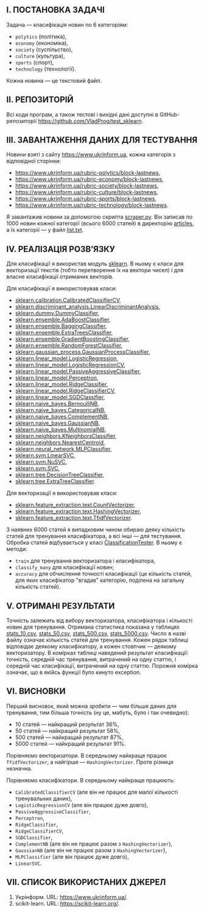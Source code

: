## I. ПОСТАНОВКА ЗАДАЧІ

Задача &mdash; класифікація новин по 6 категоріям:
* `polytics` (політика),
* `economy` (економіка),
* `society` (суспільство),
* `culture` (культура),
* `sports` (спорт),
* `technology` (технології).

Кожна новина &mdash; це текстовий файл.

## II. РЕПОЗИТОРІЙ

Всі коди програм, а також тестові і вихідні дані доступні в GitHub-репозиторії https://github.com/VladProg/test_sklearn.

## III. ЗАВАНТАЖЕННЯ ДАНИХ ДЛЯ ТЕСТУВАННЯ

Новини взяті з сайту https://www.ukrinform.ua, кожна категорія з відповідної сторінки:
* https://www.ukrinform.ua/rubric-polytics/block-lastnews,
* https://www.ukrinform.ua/rubric-economy/block-lastnews,
* https://www.ukrinform.ua/rubric-society/block-lastnews,
* https://www.ukrinform.ua/rubric-culture/block-lastnews,
* https://www.ukrinform.ua/rubric-sports/block-lastnews,
* https://www.ukrinform.ua/rubric-technology/block-lastnews.

Я завантажив новини за допомогою скрипта [scraper.py](scraper.py). 
Він записав по 1000 новин кожної категорії (всього 6000 статей) в директорію [articles](articles), а їх категорії &mdash; у файл [list.txt](list.txt).

## IV. РЕАЛІЗАЦІЯ РОЗВ’ЯЗКУ

Для класифікації я використав модуль [sklearn](https://scikit-learn.org/stable/modules/classes.html). 
В ньому є класи для векторизації текстів (тобто перетворення їх на вектори чисел) і для власне класифікації отриманих векторів.

Для класифікації я використовував класи:
* [sklearn.calibration.CalibratedClassifierCV](https://scikit-learn.org/stable/modules/generated/sklearn.calibration.CalibratedClassifierCV),
* [sklearn.discriminant_analysis.LinearDiscriminantAnalysis](https://scikit-learn.org/stable/modules/generated/sklearn.discriminant_analysis.LinearDiscriminantAnalysis),
* [sklearn.dummy.DummyClassifier](https://scikit-learn.org/stable/modules/generated/sklearn.dummy.DummyClassifier),
* [sklearn.ensemble.AdaBoostClassifier](https://scikit-learn.org/stable/modules/generated/sklearn.ensemble.AdaBoostClassifier),
* [sklearn.ensemble.BaggingClassifier](https://scikit-learn.org/stable/modules/generated/sklearn.ensemble.BaggingClassifier),
* [sklearn.ensemble.ExtraTreesClassifier](https://scikit-learn.org/stable/modules/generated/sklearn.ensemble.ExtraTreesClassifier),
* [sklearn.ensemble.GradientBoostingClassifier](https://scikit-learn.org/stable/modules/generated/sklearn.ensemble.GradientBoostingClassifier),
* [sklearn.ensemble.RandomForestClassifier](https://scikit-learn.org/stable/modules/generated/sklearn.ensemble.RandomForestClassifier),
* [sklearn.gaussian_process.GaussianProcessClassifier](https://scikit-learn.org/stable/modules/generated/sklearn.gaussian_process.GaussianProcessClassifier),
* [sklearn.linear_model.LogisticRegression](https://scikit-learn.org/stable/modules/generated/sklearn.linear_model.LogisticRegression),
* [sklearn.linear_model.LogisticRegressionCV](https://scikit-learn.org/stable/modules/generated/sklearn.linear_model.LogisticRegressionCV),
* [sklearn.linear_model.PassiveAggressiveClassifier](https://scikit-learn.org/stable/modules/generated/sklearn.linear_model.PassiveAggressiveClassifier),
* [sklearn.linear_model.Perceptron](https://scikit-learn.org/stable/modules/generated/sklearn.linear_model.Perceptron),
* [sklearn.linear_model.RidgeClassifier](https://scikit-learn.org/stable/modules/generated/sklearn.linear_model.RidgeClassifier),
* [sklearn.linear_model.RidgeClassifierCV](https://scikit-learn.org/stable/modules/generated/sklearn.linear_model.RidgeClassifierCV),
* [sklearn.linear_model.SGDClassifier](https://scikit-learn.org/stable/modules/generated/sklearn.linear_model.SGDClassifier),
* [sklearn.naive_bayes.BernoulliNB](https://scikit-learn.org/stable/modules/generated/sklearn.naive_bayes.BernoulliNB),
* [sklearn.naive_bayes.CategoricalNB](https://scikit-learn.org/stable/modules/generated/sklearn.naive_bayes.CategoricalNB),
* [sklearn.naive_bayes.ComplementNB](https://scikit-learn.org/stable/modules/generated/sklearn.naive_bayes.ComplementNB),
* [sklearn.naive_bayes.GaussianNB](https://scikit-learn.org/stable/modules/generated/sklearn.naive_bayes.GaussianNB),
* [sklearn.naive_bayes.MultinomialNB](https://scikit-learn.org/stable/modules/generated/sklearn.naive_bayes.MultinomialNB),
* [sklearn.neighbors.KNeighborsClassifier](https://scikit-learn.org/stable/modules/generated/sklearn.neighbors.KNeighborsClassifier),
* [sklearn.neighbors.NearestCentroid](https://scikit-learn.org/stable/modules/generated/sklearn.neighbors.NearestCentroid),
* [sklearn.neural_network.MLPClassifier](https://scikit-learn.org/stable/modules/generated/sklearn.neural_network.MLPClassifier),
* [sklearn.svm.LinearSVC](https://scikit-learn.org/stable/modules/generated/sklearn.svm.LinearSVC),
* [sklearn.svm.NuSVC](https://scikit-learn.org/stable/modules/generated/sklearn.svm.NuSVC),
* [sklearn.svm.SVC](https://scikit-learn.org/stable/modules/generated/sklearn.svm.SVC),
* [sklearn.tree.DecisionTreeClassifier](https://scikit-learn.org/stable/modules/generated/sklearn.tree.DecisionTreeClassifier),
* [sklearn.tree.ExtraTreeClassifier](https://scikit-learn.org/stable/modules/generated/sklearn.tree.ExtraTreeClassifier).

Для векторизації я використовував класи:
* [sklearn.feature_extraction.text.CountVectorizer](https://scikit-learn.org/stable/modules/generated/sklearn.feature_extraction.text.CountVectorizer),
* [sklearn.feature_extraction.text.HashingVectorizer](https://scikit-learn.org/stable/modules/generated/sklearn.feature_extraction.text.HashingVectorizer),
* [sklearn.feature_extraction.text.TfidfVectorizer](https://scikit-learn.org/stable/modules/generated/sklearn.feature_extraction.text.TfidfVectorizer).

З наявних 6000 статей я випадковим чином обираю деяку кількість статей для тренування класифікатора, а всі інші &mdash; для тестування. 
Обробка статей відбувається у класі [ClassificationTester](classification_tester.py). В ньому є методи:
* `train` для тренування векторизатора і класифікатора,
* `classify_many` для класифікації новин;
* `accuracy` для обчислення точності класифікації (це кількість статей, для яких класифікатор "вгадав" категорію, поділена на загальну кількість статей).

## V. ОТРИМАНІ РЕЗУЛЬТАТИ

Точність залежить від вибору векторизатора, класифікатора і кількості новин для тренування. 
Отримана статистика показана у таблицях [stats_10.csv](stats_10.csv), [stats_50.csv](stats_50.csv), [stats_500.csv](stats_500.csv), [stats_5000.csv](stats_5000.csv). 
Число в назві файлу означає кількість статей для тренування. 
Кожен рядок таблиці відповідає деякому класифікатору, а кожен стовпчик &mdash; деякому векторизатору. 
В комірках таблиці наведений результат класифікації: точність, середній час тренування, витрачений на одну статтю, і середній час класифікації, витрачений на одну статтю. 
Порожня комірка означає, що в якійсь функції було кинуто exception.

## VI. ВИСНОВКИ

Перший висновок, який можна зробити &mdash; чим більше даних для тренування, тим більша точність (ну це, мабуть, було і так очевидно):
* 10 статей &mdash; найкращий результат 36%,
* 50 статей &mdash; найкращий результат 58%,
* 500 статей &mdash; найкращий результат 87%,
* 5000 статей &mdash; найкращий результат 91%.

Порівняємо векторизатори. В середньому найкраще працює `TfidfVectorizer`, а найгірше &mdash; `HashingVectorizer`. Проте різниця незначна.

Порівняємо класифікатори. В середньому найкраще працюють:
* `CalibratedClassifierCV` (але він не працює для малої кількості тренувальних даних),
* `LogisticRegressionCV` (але він працює дуже довго),
* `PassiveAggressiveClassifier`,
* `Perceptron`,
* `RidgeClassifier`,
* `RidgeClassifierCV`,
* `SGDClassifier`,
* `ComplementNB` (але він не працює разом з `HashingVectorizer`),
* `GaussianNB` (але він не працює разом з `HashingVectorizer`),
* `MLPClassifier` (але він працює дуже довго),
* `LinearSVC`.

## VII. СПИСОК ВИКОРИСТАНИХ ДЖЕРЕЛ

1. Укрінформ. URL: https://www.ukrinform.ua/.
2. scikit-learn. URL: https://scikit-learn.org/.
